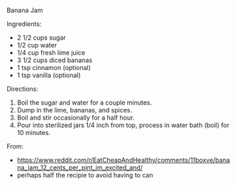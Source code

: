 Banana Jam

Ingredients:
- 2 1/2 cups sugar
- 1/2 cup water
- 1/4 cup fresh lime juice
- 3 1/2 cups diced bananas
- 1 tsp cinnamon (optional)
- 1 tsp vanilla (optional)

Directions:
1. Boil the sugar and water for a couple minutes.
2. Dump in the lime, bananas, and spices.
3. Boil and stir occasionally for a half hour.
4. Pour into sterilized jars 1/4 inch from top, process in water bath (boil) for 10 minutes.

From:
- https://www.reddit.com/r/EatCheapAndHealthy/comments/11boxve/banana_jam_12_cents_per_pint_im_excited_and/
- perhaps half the recipie to avoid having to can
